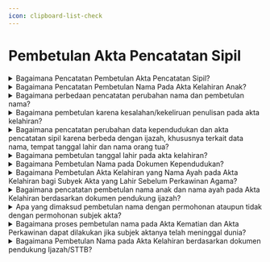 ```yaml
---
icon: clipboard-list-check
---
```


# Pembetulan Akta Pencatatan Sipil

<details>

<summary>Bagaimana Pencatatan Pembetulan Akta Pencatatan Sipil?</summary>

Berdasarkan Pasal 59 Peraturan Presiden Nomor&#x20;96 Tahun 2019 diatur bahwa Pembetulan akta&#x20;Pencatatan Sipil dilakukan pada Disdukcapil&#x20;Kabupaten/Kota atau UPT Disdukcapil Kabupaten/Kota&#x20;atau Perwakilan Republik Indonesia sesuai domisili&#x20;dengan atau tanpa permohonan dari subjek akta.

a. Persyaratan pembetulan akta Pencatatan Sipil&#x20;diajukan permohonan oleh subjek akta karena&#x20;kesalahan tulis redaksional berupa:

1. dokumen autentik yang menjadi persyaratan   &#x20;pembuatan akta Pencatatan Sipil; dan
2. kutipan akta Pencatatan Sipil dimana terdapat   &#x20;kesalahan tulis redaksional.   &#x20;Hasil pencatatan pembetulan akta pencatatan sipil   &#x20;dimaksud, Disdukcapil Kabupaten/Kota atau UPT   &#x20;Disdukcapil Kabupaten/Kota atau Perwakilan   &#x20;Republik Indonesia membuat catatan pinggir pada   &#x20;register akta Pencatatan Sipil mengenai   &#x20;pembetulan akta, menerbitkan kembali kutipan akta   &#x20;Pencatatan Sipil dan mencabut kutipan akta   &#x20;Pencatatan Sipil dari subjek akta dan kutipan akta   &#x20;Pencatatan Sipil yang telah dibetulkan diserahkan   &#x20;kepada Pemohon.

b. Pencatatan pembetulan nama termasuk bagian&#x20;pembetulan Dokumen Kependudukan berdasarkan&#x20;dokumen otentik yang menjadi dasar untuk&#x20;pembetulan sebagaimana diamanatkan dalam&#x20;Pasal 4 ayat (4) Peraturan Menteri Dalam Negeri&#x20;Nomor 73 Tahun 2022.

Persyaratan pembetulan nama yang harus dipenuhi&#x20;berdasarkan Surat Dirjen Dukcapil Nomor&#x20;470/13287/Dukcapil tanggal 28 September 2021&#x20;berupa:

1. permohonan dari subjek akta atau orang lain   &#x20;yang dikuasakan;
2. fotokopi dokumen autentik meliputi ijazah, buku   &#x20;nikah, pasport dll;
3. kutipan akta Pencatatan Sipil dimana terdapat   &#x20;kesalahan nama;
4. mengisi SPTJM Kebenaran data dengan 2 orang   &#x20;saksi.

Hasil pencatatan pembetulan nama, Disdukcapil&#x20;membuat catatan pinggir pada register akta&#x20;Pencatatan Sipil mengenai pembetulan nama dan&#x20;menerbitkan kembali kutipan akta Pencatatan Sipil&#x20;serta mencabut kutipan akta Pencatatan Sipil dari&#x20;subjek akta.

c. Pembetulan akta Pencatatan Sipil tanpa&#x20;permohonan dari subjek akta dilakukan pembetulan&#x20;secara langsung oleh petugas sebelum diserahkan&#x20;kepada Pemohon sebagaimana diamanatkan dalam&#x20;Pasal 88 Permendagri Nomor 108 Tahun 2019.

**Sumber rujukan:**

* Pasal 71 ayat (1) ayat (2) dan ayat (3) UndangUndang No 23 Tahun 2006 tentang Administrasi  &#x20;Kependudukan. ([link](https://peraturan.go.id/id/uu-no-23-tahun-2006))
* Pasal 59 Peraturan Presiden Nomor 96 Tahun 2018  &#x20;tentang Persyaratan dan Tata Cara Pendaftaran  &#x20;Penduduk dan Pencatatan Sipil. ([link](https://peraturan.go.id/id/perpres-no-96-tahun-2018))
* Pasal 87 dan Pasal 88 Peraturan Menteri Dalam  &#x20;Negeri Nomor 108 Tahun 2019 tentang Peraturan  &#x20;Pelaksanaan Peraturan Presiden Nomor 96 Tahun  &#x20;2018 tentang Persyaratan dan Tata Cara Pendaftaran  &#x20;Penduduk dan Pencatatan Sipil.  ([link](https://peraturan.go.id/id/permendagri-no-108-tahun-2019))
* Peraturan Menteri Dalam Negeri Nomor 109 Tahun  &#x20;2019 tentang Formulir dan Buku Yang Digunakan  &#x20;Dalam Administrasi Kependudukan. ([link](https://peraturan.go.id/id/permendagri-no-109-tahun-2019))
* Pasal 4 ayat (4) Peraturan Menteri Dalam Negeri  &#x20;Nomor 73 Tahun 2022 tentang Pencatatan Nama pada  &#x20;Dokumen Kependudukan. ([link](https://peraturan.go.id/id/permendagri-no-73-tahun-2022))
* Keputusan Menteri Dalam Negeri Nomor 400.8.2-  &#x20;5484.Dukcapil Tahun 2022 tentang Petunjuk Teknis  &#x20;Pelayanan Pencatatan Sipil.
* Surat Dirjen Dukcapil yang ditujukan kepada Kepala  &#x20;Dinas Dukcapil di Seluruh Indonesia Nomor  &#x20;470/13287/Dukcapil tanggal 28 September 2021 hal  &#x20;Jenis Layanan, Persyaratan dan Penjelasan  &#x20;Pendaftaran Penduduk dan Pencatatan Sipil.

{% hint style="success" %}
Dibuat:  23 Juni 2025 10:00 WIB | Perubahan terakhir: 23 Juni 2025 10:00 WIB
{% endhint %}

</details>



<details>

<summary>Bagaimana Pencatatan Pembetulan Nama Pada Akta Kelahiran Anak?</summary>

Berdasarkan Peraturan Menteri Dalam Negeri&#x20;Nomor 73 Tahun 2022 yang berlaku sejak tanggal 21&#x20;April 2022, terdapat ketentuan Pasal 5 ayat (3) diatur&#x20;bahwa tata cara Pencatatan Nama pada Dokumen&#x20;Kependudukan dilarang:

1. disingkat, kecuali tidak diartikan lain;
2. menggunakan angka dan tanda baca; dan
3. mencantumkan gelar pendidikan dan keagamaan   &#x20;pada akta pencatatan sipil.

Selanjutnya pada Pasal 7 ayat (1) diatur&#x20;Penduduk yang memberikan nama yang melanggar&#x20;ketentuan Pasal 5 ayat (3), pejabat pada Disdukcapil&#x20;Kabupaten/Kota, UPT Disdukcapil Kabupaten/Kota, atau&#x20;Perwakilan Republik Indonesia tidak mencatatkan dan&#x20;menerbitkan Dokumen Kependudukan.

**Sumber rujukan:**

* Pasal 5 ayat (3) dan Pasal 7 ayat (1) Peraturan  &#x20;Menteri Dalam Negeri Nomor 73 Tahun 2022 tentang  &#x20;Pencatatan Nama pada Dokumen Kependudukan. ([link](https://peraturan.go.id/id/permendagri-no-73-tahun-2022))
* Surat Dirjen Dukcapil No. 472.11/8069/DUKCAPIL tgl  &#x20;28 April 2022 kpd Kadis Dukcapil Kota Depok.

{% hint style="success" %}
Dibuat:  23 Juni 2025 10:00 WIB | Perubahan terakhir: 23 Juni 2025 10:00 WIB
{% endhint %}

</details>



<details>

<summary>Bagaimana perbedaan pencatatan perubahan nama dan pembetulan nama?</summary>

1. Pencatatan perubahan nama diatur dalam Pasal 52   &#x20;Undang-Undang Nomor 23 Tahun 2006 pada intinya   &#x20;bahwa pencatatan perubahan nama dilaksanakan   &#x20;berdasarkan penetapan pengadilan negeri. Dan   &#x20;Pasal 4 ayat (3) Peraturan Menteri Dalam Negeri   &#x20;Nomor 73 Tahun 2022 diatur bahwa Dalam hal   &#x20;Penduduk melakukan perubahan nama, pencatatan   &#x20;perubahan nama dilaksanakan berdasarkan   &#x20;penetapan pengadilan negeri dan persyaratannya   &#x20;diatur sesuai dengan ketentuan peraturan   &#x20;perundang-undangan.   \
   \
   Hasil pencatatan perubahan, Disdukcapil membuat   &#x20;catatan pinggir pada register akta Pencatatan Sipil   &#x20;dan kutipan akta Pencatatan Sipil.
2. Pencatatan pembetulan nama diatur dalam Pasal 4   &#x20;ayat (4) Peraturan Menteri Dalam Negeri Nomor 73   &#x20;Tahun 2022, bahwa Dalam hal Penduduk melakukan   &#x20;pembetulan nama, pencatatan pembetulan nama   &#x20;termasuk bagian pembetulan Dokumen   &#x20;Kependudukan berdasarkan dokumen otentik yang   &#x20;menjadi dasar untuk pembetulan sesuai dengan   &#x20;ketentuan peraturan perundang-undangan. Dan   &#x20;Surat Dirjen Dukcapil Nomor 470/13287/Dukcapil   &#x20;tanggal 28 September 2021 diatur bahwa bilamana   &#x20;terdapat permohonan pembetulan nama, maka   &#x20;pencatatannya termasuk dalam kategori pencatatan   &#x20;pembetulan akta pencatatan sipil, dan harus   &#x20;memenuhi persyaratan:
   1. permohonan dari subjek akta atau orang lain      &#x20;yang dikuasakan;
   2. fotokopi dokumen autentik meliputi ijazah,      &#x20;buku nikah, pasport dll;
   3. kutipan akta Pencatatan Sipil dimana terdapat      &#x20;kesalahan nama;
   4. mengisi SPTJM Kebenaran data dengan 2      &#x20;orang saksi (tidak perlu fotokopi KTP-el saksi).\
      \
      Hasil pencatatan pembetulan nama, Disdukcapil      &#x20;membuat catatan pinggir pada register akta      &#x20;Pencatatan Sipil mengenai pembetulan nama dan      &#x20;menerbitkan kembali kutipan akta Pencatatan Sipil      &#x20;serta mencabut kutipan akta Pencatatan Sipil dari      &#x20;subjek akta.

Berdasarkan penjelasan di atas dapat ditarik suatu&#x20;pemahaman bahwa kedua hal tersebut mengandung&#x20;kaidah yang berbeda?

1. Perubahan nama dilakukan apabila semua data   &#x20;pada dokumen kependudukan dan dokumen   &#x20;identitas lainnya namanya sama, jika ingin dikurangi   &#x20;atau ditambahkan atau disisipkan satu kata atau   &#x20;diganti nama secara keseluruhan harus berdasarkan   &#x20;penetapan pengadilan negeri.
2. Pembetulan nama, dilakukan jika nama pada   &#x20;dokumen kependudukan tersebut salah atau keliru,   &#x20;dan ada dokumen otentik yang benar sebagai salah   &#x20;satu indikator dasar untuk dilakukan embetulan   &#x20;nama ditambahkan dengan mengisi surat   &#x20;pernyataan tanggung jawab mutlak (SPTJM) dengan   &#x20;2 (dua)orang saksi

**Sumber rujukan:**

* Pasal 52 Undang-Undang Nomor 23 Tahun 2006  &#x20;tentang Administrasi Kependudukan.([link](https://peraturan.go.id/id/uu-no-23-tahun-2006))
* Pasal 4 ayat (3) dan ayat (4) Peraturan Menteri  &#x20;Dalam Negeri Nomor 73 Tahun 2022 tentang  &#x20;Pencatatan Nama pada Dokumen Kependudukan. (l[ink](https://peraturan.go.id/id/permendagri-no-73-tahun-2022))
* Surat Dirjen Dukcapil yang ditujukan kepada Kepala  &#x20;Dinas Dukcapil di Seluruh Indonesia Nomor  &#x20;470/13287/Dukcapil tanggal 28 September 2021 hal  &#x20;Jenis Layanan, Persyaratan dan Penjelasan  &#x20;Pendaftaran Penduduk dan Pencatatan Sipil.

{% hint style="success" %}
Dibuat:  23 Juni 2025 10:00 WIB | Perubahan terakhir: 23 Juni 2025 10:00 WIB
{% endhint %}

</details>



<details>

<summary>Bagaimana pembetulan karena kesalahan/kekeliruan penulisan pada akta kelahiran?</summary>

Berdasarkan Peraturan Menteri Dalam Negeri&#x20;Nomor 19 Tahun 2010, diatur bahwa tempat lahir yaitu&#x20;Nama Kabupaten/Kota tempat penduduk dilahirkan,&#x20;bukan nama kampung, desa/kelurahan atau kecamatan.

Apabila nyata-nyata terjadi kesalahan/kekeliruan&#x20;dalam penulisan akta pencatatan sipil termasuk akta&#x20;kelahiran, antara lain mengenai tempat lahir, urutan&#x20;anak, jenis kelamin dan nama orang tua, maka dapat&#x20;dibetulkan oleh Pejabat Pencatatan Sipil berdasarkan&#x20;asas Contrarius Actus. Pemohon harus membuat surat&#x20;pernyataan tanggung jawab mutlak untuk menjamin&#x20;kebenaran data yang diberikan. Pembetulan dilakukan&#x20;dengan membuat catatan pinggir pada register dan&#x20;kutipan akta pencatatan sipil. Jika kesalahan tersebut,&#x20;hanya berupa kesalahan tulis redaksional (tidak&#x20;merubah makna), pembetulan dilakukan dengan&#x20;menarik kutipan akta yang mengalami kesalahan tulis&#x20;redaksional dan menerbitkan kembali kutipan akta serta&#x20;membuat catatan pinggir pada register akta pencatatan&#x20;sipil mengenai pembetulan tersebut.

**Sumber rujukan:**\
Surat Dirjen Dukcapil No. 472/9670/Dukcapil tgl 19&#x20;Desember 2019 kpd Kadis Dukcapil Kab.  Lebong.

{% hint style="success" %}
Dibuat:  23 Juni 2025 10:00 WIB | Perubahan terakhir: 23 Juni 2025 10:00 WIB
{% endhint %}

</details>



<details>

<summary>Bagaimana pencatatan perubahan data kependudukan dan akta pencatatan sipil karena berbeda dengan ijazah, khususnya terkait data nama, tempat tanggal lahir dan nama orang tua?</summary>

1. Berdasarkan Pasal 53 Peraturan Presiden Nomor 96   &#x20;Tahun 2018 diatur bahwa pencatatan perubahan   &#x20;nama Penduduk harus memenuhi persyaratan   &#x20;salinan penetapan pengadilan negeri.
2. Merujuk Pasal 3 ayat (3) huruf a Peraturan Menteri   &#x20;Dalam Negeri Nomor 74 Tahun 2015 diatur dalam   &#x20;hal terjadi kesalahan penulisan tempat tanggal lahir   &#x20;dilakukan dengan melampirkan dokumen sah yaitu   &#x20;kutipan akta kelahiran dan/atau ijazah, selanjutnya   &#x20;Pasal 6 huruf a diatur perubahan elemen data nama   &#x20;dilakukan dengan cara melampirkan fotokopi kutipan   &#x20;akta kelahiran atau ijazah, dan Pasal 15 ayat (1) dan   &#x20;ayat (2) diatur elemen data statis tempat dan tanggal   &#x20;lahir dapat dilakukan perubahan dengan cara   &#x20;melampirkan fotokopi salinan penetapan pengadilan   &#x20;dan menunjukkan salinan penetapan pengadilan.
3. Selanjutnya pada Lampiran Format I C dan Format 2   &#x20;C Permendikbud Nomor 29 Tahun 2014 tentang   &#x20;pengesahan Fotokopi Ijazah/Surat Tanda Tamat   &#x20;Belajar dan Penerbitan Surat Keterangan Kesalahan   &#x20;penulisan Ijazah/STTB bagi sekolah masih   &#x20;operasional dan sekolah sudah tidak operasional   &#x20;atau tutup.   &#x20;Mengenai perubahan data kependudukan (seperti nama,   &#x20;tempat tanggal lahir, nama orang tua di dalam Kartu   &#x20;Keluarga dan KTP-el) dan akta pencatatan sipil karena   &#x20;berbeda dengan ijazah diberikan penjelasan dengan   &#x20;terlebih dahulu melihat dokumen pendukung yang   &#x20;menyatakan identitas sebenarnya yang ada di dalam   &#x20;dokumen pendukung tersebut sebagai berikut:
   1. Terhadap perubahan elemen data nama pada KK      &#x20;dan KTP-el dilakukan dengan melampirkan      &#x20;persyaratan fotokopi kutipan akta kelahiran dan/atau      &#x20;ijazah, selanjutnya elemen data tempat dan tanggal      &#x20;lahir dilakukan dengan melampirkan fotokopi salinan      &#x20;penetapan pengadilan; dan perubahan nama pada      &#x20;akta pencatatan sipil harus memenuhi persyaratan      &#x20;salinan penetapan pengadilan negeri; serta      &#x20;perbaikan kesalahan penulisan pada Ijazah/STTB      &#x20;yang ditandatangani oleh Kepala Dinas Pendidikan      &#x20;Kabupaten/Kota dan/atau Kepala Sekolah;
   2. Terkait adanya penolakan pengadilan atas      &#x20;permohonan perubahan data dari masyarakat, maka      &#x20;perlu dilampirkan salinan penetapan pengadilan.

**Sumber rujukan:**

* Pasal 53 Peraturan Presiden Nomor 96 Tahun 2018  &#x20;tentang Persyaratan dan Tata Cara Pendaftaran  &#x20;Penduduk dan Pencatatan Sipil. ([link](https://peraturan.go.id/id/permendagri-no-108-tahun-2019))
* Pasal 3 ayat (3) huruf a Peraturan Menteri Dalam  &#x20;Negeri Nomor 74 Tahun 2015 Tata Cara Perubahan&#x20;  Elemen Data Penduduk Dalam Kartu Tanda  &#x20;Penduduk Elektronik.
* Lampiran Format I C dan Format 2 C Permendikbud  &#x20;Nomor 29 Tahun 2014 tentang Pengesahan Fotokopi  &#x20;Ijazah/Surat Tanda Tamat Belajar, Surat Keterangan  &#x20;Pengganti Ijazah/Surat Tanda Tamat Belajar dan  &#x20;Penerbitan Surat Keterangan Pengganti Ijazah/STTB  &#x20;Jenjang Pendidikan Dasar dan Menengah.
* Surat Dirjen Dukcapil No. 470/4544/Dukcapil tanggal  &#x20;31 Mei 2019 kepada Kadis Dukcapil Kota  &#x20;Gunungsitoli.

{% hint style="success" %}
Dibuat:  23 Juni 2025 10:00 WIB | Perubahan terakhir: 23 Juni 2025 10:00 WIB
{% endhint %}

</details>



<details>

<summary>Bagaimana pembetulan tanggal lahir pada akta kelahiran?</summary>

1. Berdasarkan Pasal 59 ayat (2) Peraturan Presiden   &#x20;Nomor 96 Tahun 2018 serta Pasal 87 dan 89 ayat   &#x20;(2) dan ayat (4) Peraturan Menteri Dalam Negeri   &#x20;Nomor 108 Tahun 2019, diatur pembetulan akta   &#x20;pencatatan sipil dilaksanakan berdasarkan dokumen   &#x20;autentik yang menjadi persyaratan pembuatan akta   &#x20;pencatatan sipil. Pembatalan akta pencatatan sipil   &#x20;juga dapat dilakukan tanpa melalui penetapan   &#x20;pengadilan / Contrarius Actus yaitu oleh Pejabat   &#x20;Pencatatan Sipil. Perubahan tanggal kelahiran pada   &#x20;akta kelahiran tidak berdasarkan dokumen autentik   &#x20;dan juga sesuai Laporan Akhir Hasil Pemeriksaan   &#x20;(LAHP) dari Ombudsman RI Perwakilan bahwa   &#x20;terjadi maladministrasi dalam penerbitan   &#x20;perubahan/perbaikan akta kelahiran, maka   &#x20;perubahan tersebut dapat dibatalkan olen Pejabat   &#x20;Pencatatan Sipil tanpa melalui penetapan   &#x20;pengadilan.
2. Pembatalan dilakukan berdasarkan permohonan dari   &#x20;subyek akta atau orang lain yang merasa dirugikan,&#x20;   dengan tata cara menarik kutipan akta kelahiran   &#x20;dimaksud dari subyek akta serta membuat catatan&#x20;   pinggir pada register akta kelahiran dan menerbitkan   &#x20;kembali kutipan akta kelahiran sesuai tanggal lahir   &#x20;yang semula.

**Sumber rujukan:**

* Pasal 59 ayat (2) Peraturan Presiden Nomor 96  &#x20;Tahun 2018 tentang Persyaratan dan Tata Cara  &#x20;Pendaftaran Penduduk dan Pencatatan Sipil.([link](https://peraturan.go.id/id/perpres-no-96-tahun-2018))
* Pasal 87 dan 89 ayat (2) dan ayat (4) Peraturan  &#x20;Menteri Dalam Negeri Nomor 108 Tahun 2019  &#x20;tentang Peraturan Pelaksanaan Peraturan Presiden  &#x20;Nomor 96 Tahun 2018 tentang Persyaratan dan Tata  &#x20;Cara Pendaftaran Penduduk dan Pencatatan Sipil. ([link](https://peraturan.go.id/id/permendagri-no-108-tahun-2019))
* Surat Dirjen Dukcapil No. 472.11/6241/DUKCAPIL,  &#x20;Maret 2020 kepada Kadis Dukcapil Kota Subang.

{% hint style="success" %}
Dibuat:  23 Juni 2025 10:00 WIB | Perubahan terakhir: 23 Juni 2025 10:00 WIB
{% endhint %}

</details>



<details>

<summary>Bagaimana Pembetulan Nama pada DokumenKependudukan?</summary>

1. Berdasarkan Pasal 4 ayat (4) Peraturan Menteri   &#x20;Dalam Negeri Nomor 73 Tahun 2022, diatur bahwa   &#x20;dalam hal Penduduk melakukan pembetulan nama,   &#x20;pencatatan pembetulan nama termasuk bagian   &#x20;pembetulan Dokumen Kependudukan berdasarkan   &#x20;dokumen otentik yang menjadi dasar untuk   &#x20;pembetulan sesuai dengan ketentuan peraturan   &#x20;perundang undangan.   &#x20;
2. Penjelasan angka 38 pada Lampiran Surat Dirjen   &#x20;Dukcapil Nomor 470/13287/Dukcapil tanggal 28   &#x20;September 2021 disebutkan bahwa bilamana   &#x20;terdapat permohonan pembetulan nama, maka   &#x20;pencatatannya termasuk dalam kategori pencatatan   &#x20;pembetulan akta pencatatan sipil, dan harus   &#x20;memenuhi persyaratan berupa:
   1. Permohonan dari subjek akta atau orang lain      &#x20;yang dikuasakan;
   2. Fotokopi dokumen otentik meliputi Ijazah, Buku      &#x20;Nikah, Pasport dll;
   3. Kutipan akta pencatatan sipil dimana terdapat      &#x20;kesalahan nama; dan
   4. Mengisi SPTJM Kebenaran Data dengan 2      &#x20;orang saksi.      &#x20;

Merujuk ketentuan di atas, hasil dari pencatatan&#x20;pembetulan nama yaitu Disdukcapil Kabupaten/Kota&#x20;membuat Catatan Pinggir pada Register Akta&#x20;Pencatatan Sipil mengenai pembetulan nama dan&#x20;menerbitkan kembali Kutipan Akta Pencatatan Sipil serta&#x20;mencabut Kutipan Akta Pencatatan Sipil dari subjek&#x20;akta.

**Sumber rujukan:**

* Pasal 4 ayat (4) Peraturan Menteri Dalam Negeri  &#x20;Nomor 73 Tahun 2022 tentang Pencatatan Nama  &#x20;pada Dokumen Kependudukan.
* Penjelasan angka 38 pada Lampiran Surat Dirjen  &#x20;Dukcapil yang ditujukan kepada Kepala Disdukcapil  &#x20;di Seluruh Indonesia Nomor 470/13287/Dukcapil  &#x20;tanggal 28 September 2021 hal Jenis Layanan,  &#x20;Persyaratan dan Penjelasan Pendaftaran Penduduk  &#x20;dan Pencatatan Sipil.
* Surat Dirjen Dukcapil No. 400.8.6.7/5492/DUKCAPIL  &#x20;tgl 20 Juni 2023 kpd Kadis Dukcapil Kab. Pasuruan.

{% hint style="success" %}
Dibuat:  23 Juni 2025 10:00 WIB | Perubahan terakhir: 23 Juni 2025 10:00 WIB
{% endhint %}

</details>



<details>

<summary>Bagaimana Pembetulan Akta Kelahiran yang Nama Ayah pada Akta Kelahiran bagi Subyek Akta yang Lahir Sebelum Perkawinan Agama?</summary>

Berdasarkan Peraturan Menteri Dalam Negeri Nomor&#x20;108 Tahun 2019, pada:

1. Pasal 48 ayat (2) diatur bahwa dalam hal pencatatan   &#x20;kelahiran tidak dapat memenuhi persyaratan berupa   &#x20;buku nikah/kutipan akta perkawinan atau bukti lain   &#x20;yang sah; dan status hubungan dalam keluarga pada   &#x20;Kartu Keluarga menunjukan status hubungan   &#x20;perkawinan sebagai suami istri, dilakukan pencatatan   &#x20;dalam Register Akta Kelahiran dan Kutipan Akta   &#x20;Kelahiran sebagai Anak Ayah dan Ibu dengan   &#x20;tambahan Frasa, yaitu: yang perkawinannya belum   &#x20;tercatat sesuai dengan ketentuan peraturan   &#x20;perundang-undangan.
2. Pasal 87 (2) huruf d dan e, disebutkan bahwa   &#x20;pencatatan Pembetulan Akta Pencatatan Sipil   &#x20;dilakukan oleh Pejabat Pencatatan Sipil dengan   &#x20;membuat Catatan Pinggir pada Register Akta   &#x20;Pencatatan Sipil mengenai pembetulan Akta,   &#x20;menerbitkan kembali Kutipan Akta Pencatatan Sipil   &#x20;dan mencabut Kutipan Akta Pencatatan Sipil dari   &#x20;subjek akta.

Merujuk ketentuan di atas, Akta Kelahiran anak seorang&#x20;Ibu dapat dilakukan pembetulan menjadi anak Ayah dan&#x20;Ibu dengan tambahan frasa dimaksud, apabila pada&#x20;saat anak tersebut dilahirkan orang tuanya sudah&#x20;menunjukkan sebagai suami istri dalam Kartu Keluarga,&#x20;dengan membuat Surat Pernyataan Tanggung Jawab&#x20;Mutlak (SPTJM) Kebenaran sebagai Pasangan Suami&#x20;Istri (F-2.04). Selanjutnya Pejabat Pencatatan Sipil&#x20;membuat Catatan Pinggir pada Register Akta Kelahiran&#x20;dan menerbitkan kembali Kutipan Akta Kelahiran serta&#x20;mencabut Kutipan Akta Kelahiran lama dari subjek akta.

**Sumber rujukan:**

* Pasal 48 ayat (2) dan Pasal 87 (2) huruf d dan e  &#x20;Peraturan Menteri Dalam Negeri Nomor 108 Tahun  &#x20;2019 tentang Peraturan Pelaksanaan Peraturan  &#x20;Presiden Nomor 96 Tahun 2018 tentang Persyaratan  &#x20;dan Tata Cara Dafduk dan Pencatatan Sipil. ([link](https://peraturan.go.id/id/permendagri-no-108-tahun-2019))
* Surat Dirjen Dukcapil No. 400.8.2.2/10168/DUKCAPIL  &#x20;tgl 5 Juli 2023 kpd Kadis Dukcapil Kab Pasuruan.

{% hint style="success" %}
Dibuat:  23 Juni 2025 10:00 WIB | Perubahan terakhir: 23 Juni 2025 10:00 WIB
{% endhint %}

</details>



<details>

<summary>Bagaimana pencatatan pembetulan nama anak dan nama ayah pada Akta Kelahiran berdasarkan dokumen pendukung ijazah?</summary>

1. Berdasarkan Pasal 4 ayat (4) Peraturan Menteri   &#x20;Dalam Negeri Nomor 73 Tahun 2022 diatur bahwa   &#x20;dalam hal Penduduk melakukan pembetulan nama,   &#x20;pencatatan pembetulan nama termasuk bagian   &#x20;pembetulan Dokumen Kependudukan berdasarkan   &#x20;dokumen otentik yang menjadi dasar untuk   &#x20;pembetulan sesuai dengan ketentuan peraturan   &#x20;perundang-undangan.
2. Penjelasan angka 38 pada Lampiran Surat Dirjen   &#x20;Dukcapil Nomor 470/13287/Dukcapil tanggal 28   &#x20;September 2021 diatur bahwa Bilamana terdapat   &#x20;permohonan pembentulan nama, maka   &#x20;pencatatannya termasuk dalam kategori pencatatan   &#x20;pembetulan akta pencatatan sipil, dan harus   &#x20;memenuhi persyaratan berupa:
   1. permohonan dari subjek akta atau orang lain      &#x20;yang dikuasakan;
   2. fotokopi dokumen autentik meliputi ijazah, buku      &#x20;nikah, pasport dll;
   3. kutipan akta Pencatatan Sipil dimana terdapat      &#x20;kesalahan nama;
   4. mengisi SPTJM Kebenaran data dengan 2 orang      &#x20;saksi (tidak perlu fotokopi KTP-el saksi).

Merujuk ketentuan di atas, maka pembetulan&#x20;nama anak dan nama ayah pada akta kelahiran dapat&#x20;dilakukan berdasarkan permohonan dan melampirkan&#x20;dokumen pendukung berupa ijazah dan kartu keluarga&#x20;dimaksud serta pemohon membuat Surat Pernyataan&#x20;Tanggung Jawab Mutlak (SPTJM) Kebenaran data&#x20;dengan 2 (dua) orang saksi.&#x20;Hasil pencatatan pembetulan nama yaitu&#x20;Disdukcapil Kabupaten/Kota membuat catatan pinggir&#x20;pada register akta Pencatatan Sipil mengenai&#x20;pembetulan nama dan menerbitkan kembali kutipan akta\
Pencatatan Sipil serta mencabut kutipan akta&#x20;Pencatatan Sipil dari subjek akta.

**Sumber rujukan:**

* Pasal 4 ayat (4) Peraturan Menteri Dalam Negeri  &#x20;Nomor 73 Tahun 2022 tentang Pencatatan Nama  &#x20;Pada Dokumen Kependudukan.
* Penjelasan angka 38 pada Lampiran Surat Dirjen  &#x20;Dukcapil yang ditujukan kepada Kepala Dinas  &#x20;Dukcapil di Seluruh Indonesia Nomor  &#x20;470/13287/Dukcapil tanggal 28 September 2021 hal  &#x20;Jenis Layanan, Persyaratan dan Penjelasan  &#x20;Pendaftaran Penduduk dan Pencatatan Sipil.
* Surat Dirjen Kependudukan dan Pencatatan Sipil  &#x20;Nomor 400.8.2.11/12034DUKCAPIL, Tgl 15 Agustus  &#x20;2023 kpd Kadis Dukcapil Kota Medan

{% hint style="success" %}
Dibuat:  23 Juni 2025 10:00 WIB | Perubahan terakhir: 23 Juni 2025 10:00 WIB
{% endhint %}

</details>



<details>

<summary>Apa yang dimaksud pembetulan nama dengan permohonan ataupun tidak dengan permohonan subjek akta?</summary>

Pembetulan nama dengan permohonan dilakukanjika akta pencatatan sipil sudah diserahkan kepadapemohon sedangkan pembetulan nama tanpapermohonan jika akta pencatatan sipil yang diterbitkan&#x20;belum diserahkan kepada pemohon.

Persyaratan pencatatan pembetulan nama dengan&#x20;permohonan dengan memenuhi persyaratan berupa&#x20;kutipan akta pencatatan sipil/dokumen kependudukan&#x20;yang akan dibetulkan, dokumen otentik dan SPTJM&#x20;dengan 2 (dua) orang saksi.

Berdasarkan Pasal 87 Peraturan Menteri Dalam Negeri&#x20;Nomor 108 Tahun 2019 diatur bahwa Pencatatan&#x20;pembetulan akta Pencatatan Sipil yang telah memenuhi&#x20;persyaratan dilakukan dengan tata cara:

1.   Pemohon mengisi dan menandatangani formulir   &#x20;pelaporan serta menyerahkan persyaratan
2. petugas pelayanan melakukan verifikasi dan validasi   &#x20;terhadap formulir pelaporan dan persyaratan   &#x20;petugas pada Disdukcapil Kabupaten/Kota atau UPT   &#x20;Disdukcapil Kabupaten/Kota atau Perwakilan   &#x20;Republik Indonesia melakukan perekaman data ke   &#x20;dalam basis data kependudukan;
3. pejabat Pencatatan Sipil pada Disdukcapil   &#x20;Kabupaten/Kota atau UPT Disdukcapil   \
   Kabupaten/Kota atau Perwakilan Republik Indonesia   &#x20;membuat catatan pinggir pada register akta   &#x20;Pencatatan Sipil mengenai pembetulan akta;
4. pejabat Pencatatan Sipil sebagaimana dimaksud   &#x20;dalam huruf d, menerbitkan kembali kutipan akta   &#x20;Pencatatan Sipil dan mencabut kutipan akta   &#x20;Pencatatan Sipil dari subjek akta; dan
5. kutipan akta Pencatatan Sipil yang telah dibetulkan   &#x20;diserahkan kepada Pemohon.

**Sumber rujukan:**\
Pasal 86, Pasal 87 dan Pasal 88 Peraturan Menteri&#x20;Dalam Negeri 108 Tahun 2019 tentang Peraturan&#x20;Pelaksanaan Peraturan Presiden Nomor 96 Tahun 2018&#x20;tentang Persyaratan dan Tata Cara Pendaftaran&#x20;Penduduk dan Pencatatan Sipil.

{% hint style="success" %}
Dibuat:  23 Juni 2025 10:00 WIB | Perubahan terakhir: 23 Juni 2025 10:00 WIB
{% endhint %}

</details>



<details>

<summary>Bagaimana proses pembetulan nama pada Akta Kematian dan Akta Perkawinan dapat dilakukan jika subjek aktanya telah meninggal dunia?</summary>

Proses pembetulan nama pada Akta Kematian&#x20;dan Akta Perkawinan bagi subjek akta yang telah&#x20;meninggal dunia dapat dilakukan dengan mengacu pada&#x20;ketentuan yang diatur dalam Pasal 4 ayat (4) Peraturan&#x20;Menteri Dalam Negeri Nomor 73 Tahun 2022 tentang&#x20;Pencatatan Nama pada Dokumen Kependudukan,&#x20;berdasarkan dokumen otentik yang menjadi dasar untuk&#x20;pembetulan sesuai dengan ketentuan peraturan&#x20;perundang-undangan.

Untuk melakukan pembetulan nama pada Akta&#x20;Kematian dan Akta Perkawinan, diperlukan dokumen&#x20;pendukung seperti Akta Kelahiran dan Ijazah. Selain itu,&#x20;harus dibuat Surat Pernyataan Tanggung Jawab Mutlak&#x20;(SPTJM) yang ditandatangani oleh 2 (dua) orang saksi.&#x20;Dengan adanya dokumen pendukung dan SPTJM&#x20;tersebut, pencatatan pembetulan nama pada Akta&#x20;Kematian dan Akta Perkawinan dapat dilakukan&#x20;meskipun subjek aktanya telah meninggal dunia.

**Sumber rujukan:**

* Peraturan Menteri Dalam Negeri Nomor 73 Tahun  &#x20;2022 tentang Pencatatan Nama pada Dokumen  &#x20;Kependudukan; ([link](https://peraturan.go.id/id/permendagri-no-73-tahun-2022))
* Surat Dirjen Dukcapil No. 400.8.2.2/2119/Dukcapil tgl  &#x20;20 Februari 2024 kepada Kepala Disdukcapil Provinsi  &#x20;DKI Jakarta tentang Penjelasan Pembetulan Nama  &#x20;Pada Akta Kematian dan Akta Perkawinan.

{% hint style="success" %}
Dibuat:  23 Juni 2025 10:00 WIB | Perubahan terakhir: 23 Juni 2025 10:00 WIB
{% endhint %}

</details>



<details>

<summary>Bagaimana Pembetulan Nama pada Akta Kelahiran berdasarkan dokumen pendukung Ijazah/STTB?</summary>

1. Berdasarkan Pasal 52 Undang-Undang Nomor 23   &#x20;Tahun 2006, Pasal 53 Peraturan Presiden Nomor   &#x20;Nomor 96 Tahun 2018 dan Pasal 80 Peraturan   &#x20;Menteri Dalam Negeri Nomor 108 Tahun 2019 yang   &#x20;intinya diatur bahwa pencatatan perubahan nama   &#x20;dilaksanakan berdasarkan penetapan pengadilan   &#x20;dengan membuat catatan pinggir pada register akta   &#x20;pencatatan sipil dan kutipan akta pencatatan sipil.
2. Pasal 71 Undang-Undang Nomor 23 Tahun 2006   &#x20;diatur bahwa pembetulan akta pencatatan sipil   &#x20;hanya dilakukan untuk akta yang mengalami   &#x20;kesalahan tulis redaksional.
3. Selanjutnya Pasal 4 ayat (4) Peraturan Menteri   &#x20;Dalam Negeri Nomor 73 Tahun 2022 diatur bahwa   &#x20;dalam hal penduduk melakukan pembetulan nama,   &#x20;pencatatan pembetulan nama termasuk bagian   &#x20;pembetulan dokumen kependudukan berdasarkan   &#x20;dokumen otentik yang menjadi dasar untuk   &#x20;pembetulan sesuai dengan ketentuan peraturan   &#x20;perundang-undangan.
4.   Merujuk ketentuan tersebut di atas, disampaikan   &#x20;penjelasan sebagai berikut:
   1. Perubahan nama pada akta pencatatan sipil      &#x20;termasuk akta kelahiran harus memenuhi      \
      persyaratan salinan penetapan pengadilan      &#x20;negeri.
   2. Pembetulan nama pada akta pencatatan sipil,      &#x20;dapat dilakukan tanpa penetapan pengadilan      &#x20;apabila ada dokumen otentik yang menjadi      &#x20;dasar pembetulan dan tidak berubah      &#x20;sepenuhnya/sama sekali. Pembetulan tersebut      &#x20;juga berlaku terhadap akta kelahiran yang      &#x20;diterbitkan terlebih dahulu dari pada ijazahnya.
5. Merujuk Peraturan Menteri Pendidikan dan   &#x20;Kebudayaan Nomor 29 Tahun 2014 pada Lampiran   &#x20;Format 1 C dan Format 2 C, yang intinya diatur   &#x20;bahwa kesalahan penulisan ijazah/STTB dapat   &#x20;dilakukan perbaikan/pembetulan berdasarkan surat   &#x20;keterangan yang ditandatangani oleh Kepala Dinas   &#x20;Pendidikan Kabupaten/Kota dan/atau Kepala   &#x20;Sekolah.

**Sumber rujukan:**

* Pasal 52 Undang-Undang Nomor 23 Tahun 2006,  &#x20;Pasal 53 Peraturan Presiden Nomor Nomor 96 Tahun  &#x20;2018 dan Pasal 80 Peraturan Menteri Dalam Negeri  &#x20;Nomor 108 Tahun 2019. ([link](https://peraturan.go.id/id/uu-no-23-tahun-2006)) ([link](https://peraturan.go.id/id/perpres-no-96-tahun-2018)) ([link](https://peraturan.go.id/id/permendagri-no-108-tahun-2019))
* Pasal 71 Undang-Undang Nomor 23 Tahun 2006.([link](https://peraturan.go.id/id/uu-no-23-tahun-2006))
* Pasal 4 ayat (4) Peraturan Menteri Dalam Negeri  &#x20;Nomor 73 Tahun 2022. ([link](https://peraturan.go.id/id/permendagri-no-73-tahun-2022))
* Peraturan Menteri Pendidikan dan Kebudayaan  &#x20;Nomor 29 Tahun 2014 pada Lampiran Format 1 C dan  &#x20;Format 2 C.
* Surat Dirjen ke Kepala Disdukcapil Kab. Kulon Progo  &#x20;Nomor 400.8.2.2/2120/Dukcapil tgl 20 Februari 2024  &#x20;Hal Pembetulan Nama pada Akta kelahiran

{% hint style="success" %}
Dibuat:  23 Juni 2025 10:00 WIB | Perubahan terakhir: 23 Juni 2025 10:00 WIB
{% endhint %}

</details>
